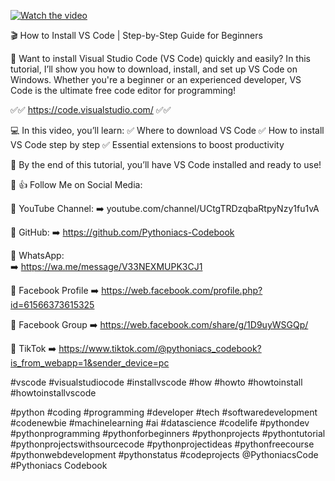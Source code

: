 [![Watch the video](https://img.youtube.com/vi/Px_iKoSvu9o/0.jpg)](https://youtu.be/Px_iKoSvu9o)

🎬 How to Install VS Code  | Step-by-Step Guide for Beginners

🚀 Want to install Visual Studio Code (VS Code) quickly and easily? In this tutorial, I’ll show you how to download, install, and set up VS Code on Windows. Whether you're a beginner or an experienced developer, VS Code is the ultimate free code editor for programming!

✅✅ https://code.visualstudio.com/ ✅✅

💻 In this video, you’ll learn:
✅ Where to download VS Code
✅ How to install VS Code step by step
✅ Essential extensions to boost productivity

🎯 By the end of this tutorial, you’ll have VS Code installed and ready to use!

📌 👍 Follow Me on Social Media:

🔹 YouTube Channel:
➡️ youtube.com/channel/UCtgTRDzqbaRtpyNzy1fu1vA 

🔹 GitHub:
➡️ https://github.com/Pythoniacs-Codebook

🔹 WhatsApp:   
➡️ https://wa.me/message/V33NEXMUPK3CJ1

🔹 Facebook Profile 
➡️ https://web.facebook.com/profile.php?id=61566373615325

🔹 Facebook Group
➡️ https://web.facebook.com/share/g/1D9uyWSGQp/

🔹 TikTok 
➡️ https://www.tiktok.com/@pythoniacs_codebook?is_from_webapp=1&sender_device=pc

#vscode #visualstudiocode #installvscode #how #howto #howtoinstall #howtoinstallvscode

#python  #coding  #programming  #developer  #tech  #softwaredevelopment  #codenewbie  #machinelearning  #ai  #datascience  #codelife  #pythondev   #pythonprogramming  #pythonforbeginners  #pythonprojects  #pythontutorial  #pythonprojectswithsourcecode  #pythonprojectideas  #pythonfreecourse  #pythonwebdevelopment  #pythonstatus    #codeprojects   @PythoniacsCode  #Pythoniacs Codebook
